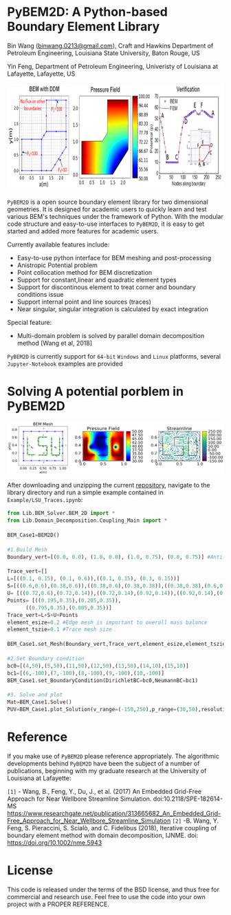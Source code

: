 PyBEM2D: A Python-based Boundary Element Library
==============================================================================================
Bin Wang (binwang.0213@gmail.com), Craft and Hawkins Department of Petroleum Engineering, Louisiana State University, Baton Rouge, US

Yin Feng, Department of Petroleum Engineering, Univeristy of Louisiana at Lafayette, Lafayette, US

<p align="center">
  <img src = "https://github.com/BinWang0213/PyBEM2D/blob/master/img/Multidomain.png" height="250">
</p>

`PyBEM2D` is a open source boundary element library for two dimensional geometries. It is designed for academic users to quickly learn and test various BEM's techniques under the framework of Python. With the modular code structure and easy-to-use interfaces to `PyBEM2D`, it is easy to get started and added more features for academic users. 

Currently available features include:
* Easy-to-use python interface for BEM meshing and post-processing
* Anistropic Potential problem
* Point collocation method for BEM discretization
* Support for constant,linear and quadratic element types
* Support for discontinous element to treat corner and boundary conditions issue
* Support internal point and line sources (traces)
* Near singular, singular integration is calculated by exact integration

Special feature:
* Multi-domain problem is solved by parallel domain decomposition method [Wang et al, 2018]

`PyBEM2D` is currently support for `64-bit` `Windows` and `Linux` platforms, several `Jupyter-Notebook` examples are provided 


# Solving A potential porblem in PyBEM2D

<p align="center">
  <img src = "https://github.com/BinWang0213/PyBEM2D/blob/master/img/LSU.png">
</p>

After downloading and unzipping the current <a href="https://github.com/BinWang0213/PyBEM2D/archive/master.zip">repository</a>, navigate to the library directory and run a simple example contained in `Example/LSU_Traces.ipynb`:
```python
from Lib.BEM_Solver.BEM_2D import *
from Lib.Domain_Decomposition.Coupling_Main import *

BEM_Case1=BEM2D()

#1.Build Mesh
Boundary_vert=[(0.0, 0.0), (1.0, 0.0), (1.0, 0.75), (0.0, 0.75)] #Anti-clock wise for internal domain

Trace_vert=[]
L=[((0.1, 0.15), (0.1, 0.6)),((0.1, 0.15), (0.3, 0.15))]
S=[((0.6,0.6),(0.38,0.6)),((0.38,0.6),(0.38,0.38)),((0.38,0.38),(0.6,0.38)),((0.6,0.38),(0.6,0.14)),((0.6,0.14),(0.38,0.14))]
U= [((0.72,0.6),(0.72,0.14)),((0.72,0.14),(0.92,0.14)),((0.92,0.14),(0.92,0.6))]
Points= [((0.195,0.35),(0.205,0.35)),
      ((0.795,0.35),(0.805,0.35))]
Trace_vert=L+S+U+Points
element_esize=0.2 #Edge mesh is important to overall mass balance
element_tszie=0.1 #Trace mesh size

BEM_Case1.set_Mesh(Boundary_vert,Trace_vert,element_esize,element_tszie,Type="Const")

#2.Set Boundary condition
bc0=[(4,50),(5,50),(11,50),(12,50),(13,50),(14,10),(15,10)]
bc1=[(6,-100),(7,-100),(8,-100),(9,-100),(10,-100)]
BEM_Case1.set_BoundaryCondition(DirichletBC=bc0,NeumannBC=bc1)

#3. Solve and plot
Mat=BEM_Case1.Solve()
PUV=BEM_Case1.plot_Solution(v_range=(-150,250),p_range=(30,50),resolution=30)
```

# Reference

If you make use of `PyBEM2D` please reference appropriately. The algorithmic developments behind `PyBEM2D` have been the subject of a number of publications, beginning with my graduate research at the University of Louisiana at Lafayette:

`[1]` - Wang, B., Feng, Y., Du, J., et al. (2017) An Embedded Grid-Free Approach for Near Wellbore Streamline Simulation. doi:10.2118/SPE-182614-MS
https://www.researchgate.net/publication/313665682_An_Embedded_Grid-Free_Approach_for_Near_Wellbore_Streamline_Simulation
`[2]` -B. Wang, Y. Feng, S. Pieraccini, S. Scialò, and C. Fidelibus (2018), Iterative coupling of boundary element method with domain decomposition, IJNME. doi: https://doi.org/10.1002/nme.5943

# License

This code is released under the terms of the BSD license, and thus free for commercial and research use. Feel free to use the code into your own project with a PROPER REFERENCE.  




